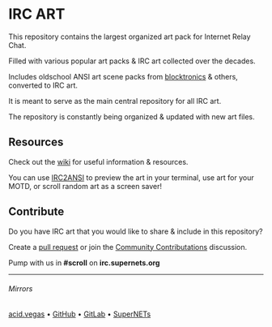 # IRC ART

This repository contains the largest organized art pack for Internet Relay Chat.

Filled with various popular art packs & IRC art collected over the decades.

Includes oldschool ANSI art scene packs from [blocktronics](https://github.com/blocktronics/artpacks) & others, converted to IRC art.

It is meant to serve as the main central repository for all IRC art.

The repository is constantly being organized & updated with new art files.

## Resources

Check out the [wiki](https://github.com/ircart/ircart/wiki) for useful information & resources.

You can use [IRC2ANSI](https://github.com/internet-relay-chat/archive/blob/master/art/irc2ansi.py) to preview the art in your terminal, use art for your MOTD, or scroll random art as a screen saver!

## Contribute

Do you have IRC art that you would like to share & include in this repository?

Create a [pull request](https://github.com/ircart/ircart/pulls) or join the [Community Contributations](https://github.com/ircart/ircart/discussions/2) discussion.

Pump with us in **#scroll** on **irc.supernets.org**

___

###### Mirrors
[acid.vegas](https://git.acid.vegas/ircart) • [GitHub](https://github.com/ircart/ircart) • [GitLab](https://gitlab.com/ircart/ircart) • [SuperNETs](https://git.supernets.org/ircart/ircart)
